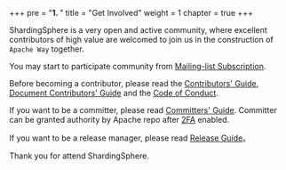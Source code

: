 +++
pre = "<b>1. </b>"
title = "Get Involved"
weight = 1
chapter = true
+++

ShardingSphere is a very open and active community, where excellent contributors of high value are welcomed to join us in the construction of `Apache Way` together.

You may start to participate community from [Mailing-list Subscription](en/contribute/subscribe/).

Before becoming a contributor, please read the [Contributors' Guide](/en/contribute/contributor/), [Document Contributors' Guide](/en/contribute/document-contributor/) and the [Code of Conduct](/en/contribute/code-conduct/). 

If you want to be a committer, please read [Committers' Guide](/en/contribute/committer/). Committer can be granted authority by Apache repo after [2FA](/en/contribute/2fa/) enabled.

If you want to be a release manager, please read [Release Guide](/en/contribute/release/)。

Thank you for attend ShardingSphere.
